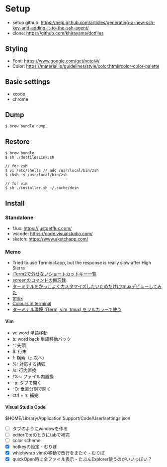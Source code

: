 # Setup

- setup github: https://help.github.com/articles/generating-a-new-ssh-key-and-adding-it-to-the-ssh-agent/
- clone: https://github.com/khirayama/dotfiles

## Styling

- Font: https://www.google.com/get/noto/#/
- Color: https://material.io/guidelines/style/color.html#color-color-palette

## Basic settings

- xcode
- chrome

## Dump

```
$ brew bundle dump
```

## Restore

```
$ brew bundle
$ sh ./dotfilesLink.sh

// for zsh
$ vi /etc/shells // add /usr/local/bin/zsh
$ chsh -s /usr/local/bin/zsh

// for vim
$ sh ./installer.sh ~/.cache/dein
```

## Install

### Standalone

- f.lux: https://justgetflux.com/
- vscode: https://code.visualstudio.com/
- sketch: https://www.sketchapp.com/

### Memo

- Tried to use Terminal.app, but the response is really slow after High Sierra
- [iTerm2で外せないショートカットキー一覧](https://qiita.com/kenju/items/3bcd9707266a0b427da3)
- [screenのコマンドの備忘録](https://qiita.com/mgoldchild/items/e336618487eb7d90f6d4)
- [ターミナルをかっこよくカスタマイズしたいためだけにtmuxデビューしてみた](https://qiita.com/Frog_woman/items/f6797f2a70c44e42863d#%E7%AF%84%E5%9B%B2%E6%8C%87%E5%AE%9A%E3%81%8C%E3%81%A7%E3%81%8D%E3%81%AA%E3%81%84)
- [tmux](https://wiki.archlinux.jp/index.php/Tmux#Vim_.E3.83.95.E3.83.AC.E3.83.B3.E3.83.89.E3.83.AA.E3.81.AA.E8.A8.AD.E5.AE.9A)
- [Colours in terminal](https://gist.github.com/XVilka/8346728#now-supporting-truecolour)
- [ターミナル環境 (iTerm, vim, tmux) をフルカラーで使う](https://blog.nakanishy.com/truecolor-vim.html)

#### Vim

- w: word 単語移動
- b: word back 単語移動バック
- ^: 先頭
- $: 行末
- f: 検索（;: 次へ）
- %: 対応する括弧
- /s: 行内置換
- /%s: ファイル内置換
- -p: タブで開く
- -O: 垂直分割で開く
- ctrl + n: 補完

#### Visual Studio Code

$HOME/Library/Application Support/Code/User/settings.json

- [ ] タブのようにwindowを作る
- [ ] editorで:eのときにtabで補完
- [ ] color scheme
- [x] hotkeyの設定 - むりぽ
- [x] whichwrap vimの移動で改行をまたぐ - むりぽ
- [x] quickOpen時に全ファイル表示 - たぶんExplorer使うのがいいっぽい？
